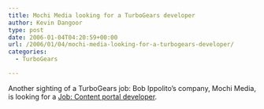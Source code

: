 ```yaml
---
title: Mochi Media looking for a TurboGears developer
author: Kevin Dangoor
type: post
date: 2006-01-04T04:20:59+00:00
url: /2006/01/04/mochi-media-looking-for-a-turbogears-developer/
categories:
  - TurboGears

---
```

Another sighting of a TurboGears job: Bob Ippolito&#8217;s company, Mochi Media, is looking for a [Job: Content portal developer][1].

 [1]: http://bob.pythonmac.org/archives/2006/01/03/job-content-portal-developer/